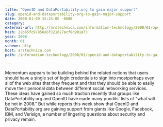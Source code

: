 ```yaml
---
title: "OpenID and DataPortability.org to gain major support"
slug: openid-and-dataportability-org-to-gain-major-support
date: 2008-01-09 15:24:00 -0600
category: 
external-url: http://arstechnica.com/information-technology/2008/01/openid-and-dataportability-to-gain-major-support/
hash: 22b65fc97858e6f321d27acf8d981a73
year: 2008
month: 01
scheme: http
host: arstechnica.com
path: /information-technology/2008/01/openid-and-dataportability-to-gain-major-support/

---
```


Momentum appears to be building behind the related notions that users should have a single set of login credentials to sign into mostperhaps even allof the web sites that they frequent and that they should be able to easily move their personal data between different social networking services. These ideas have gained so much traction recently that groups like DataPortability.org and OpenID have made many pundits' lists of "what will be hot in 2008." But while reports this week show that OpenID and DataPortability.org are gaining support from giants like Google, Facebook, IBM, and Verisign, a number of lingering questions about security and privacy remain.
